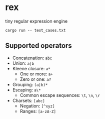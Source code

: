 # rex

tiny regular expression engine

```
cargo run -- test_cases.txt
```

## Supported operators

- Concatenation: `abc`
- Union: `a|b`
- Kleene closure: `a*`
  - One or more: `a+`
  - Zero or one: `a?`
- Grouping: `(a|b)*`
- Escaping: `a\*`
  - Common escape sequences: `\t`, `\n`, `\r`
- Charsets: `[abc]`
  - Negation: `[^xyz]`
  - Ranges: `[a-zA-Z]`
